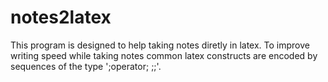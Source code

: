 # notes2latex

This program is designed to help taking notes diretly in latex. To improve writing speed while taking notes common latex constructs are encoded by sequences of the type ';operator; ;;'.
